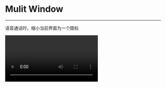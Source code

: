 # Mulit Window
---

语音通话时，缩小当前界面为一个图标

<video controls autoplay loop>
  <source src="Simulator.mp4" type="video/mp4">
  Your browser does not support the video tag.
</video>

